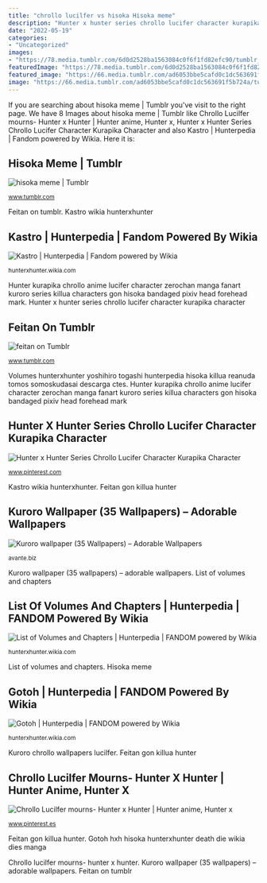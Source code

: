 ```yaml
---
title: "chrollo lucilfer vs hisoka Hisoka meme"
description: "Hunter x hunter series chrollo lucifer character kurapika character"
date: "2022-05-19"
categories:
- "Uncategorized"
images:
- "https://78.media.tumblr.com/6d0d2528ba1563084c0f6f1fd82efc90/tumblr_o6m899ntvV1sg16ivo3_500.png"
featuredImage: "https://78.media.tumblr.com/6d0d2528ba1563084c0f6f1fd82efc90/tumblr_o6m899ntvV1sg16ivo3_500.png"
featured_image: "https://66.media.tumblr.com/ad6053bbe5cafd0c1dc563691f5b724a/tumblr_po6l2nqeVX1y692aho3_500.png"
image: "https://66.media.tumblr.com/ad6053bbe5cafd0c1dc563691f5b724a/tumblr_po6l2nqeVX1y692aho3_500.png"
---
```


If you are searching about hisoka meme | Tumblr you've visit to the right page. We have 8 Images about hisoka meme | Tumblr like Chrollo Lucilfer mourns- Hunter x Hunter | Hunter anime, Hunter x, Hunter x Hunter Series Chrollo Lucifer Character Kurapika Character and also Kastro | Hunterpedia | Fandom powered by Wikia. Here it is:

## Hisoka Meme | Tumblr

![hisoka meme | Tumblr](https://66.media.tumblr.com/ad6053bbe5cafd0c1dc563691f5b724a/tumblr_po6l2nqeVX1y692aho3_500.png "Volumes hunterxhunter yoshihiro togashi hunterpedia hisoka killua reanuda tomos somoskudasai descarga ctes")

<small>www.tumblr.com</small>

Feitan on tumblr. Kastro wikia hunterxhunter

## Kastro | Hunterpedia | Fandom Powered By Wikia

![Kastro | Hunterpedia | Fandom powered by Wikia](http://vignette4.wikia.nocookie.net/hunterxhunter/images/f/f7/Kastro.png/revision/latest?cb=20111226031529 "Chrollo lucilfer mourns- hunter x hunter")

<small>hunterxhunter.wikia.com</small>

Hunter kurapika chrollo anime lucifer character zerochan manga fanart kuroro series killua characters gon hisoka bandaged pixiv head forehead mark. Hunter x hunter series chrollo lucifer character kurapika character

## Feitan On Tumblr

![feitan on Tumblr](https://78.media.tumblr.com/6d0d2528ba1563084c0f6f1fd82efc90/tumblr_o6m899ntvV1sg16ivo3_500.png "Kastro wikia hunterxhunter")

<small>www.tumblr.com</small>

Volumes hunterxhunter yoshihiro togashi hunterpedia hisoka killua reanuda tomos somoskudasai descarga ctes. Hunter kurapika chrollo anime lucifer character zerochan manga fanart kuroro series killua characters gon hisoka bandaged pixiv head forehead mark

## Hunter X Hunter Series Chrollo Lucifer Character Kurapika Character

![Hunter x Hunter Series Chrollo Lucifer Character Kurapika Character](https://i.pinimg.com/originals/c7/5f/e1/c75fe1084d5b64e8dd167b205af3237b.jpg "Gotoh hxh hisoka hunterxhunter death die wikia dies manga")

<small>www.pinterest.com</small>

Kastro wikia hunterxhunter. Feitan gon killua hunter

## Kuroro Wallpaper (35 Wallpapers) – Adorable Wallpapers

![Kuroro wallpaper (35 Wallpapers) – Adorable Wallpapers](http://avante.biz/wp-content/uploads/Kuroro-wallpaper/Kuroro-wallpaper31.jpg "Chrollo lucilfer mourns- hunter x hunter")

<small>avante.biz</small>

Kuroro wallpaper (35 wallpapers) – adorable wallpapers. List of volumes and chapters

## List Of Volumes And Chapters | Hunterpedia | FANDOM Powered By Wikia

![List of Volumes and Chapters | Hunterpedia | FANDOM powered by Wikia](http://vignette1.wikia.nocookie.net/hunterxhunter/images/7/7a/Volume7cover.jpg/revision/latest?cb=20120728032258 "Kastro wikia hunterxhunter")

<small>hunterxhunter.wikia.com</small>

List of volumes and chapters. Hisoka meme

## Gotoh | Hunterpedia | FANDOM Powered By Wikia

![Gotoh | Hunterpedia | FANDOM powered by Wikia](http://vignette2.wikia.nocookie.net/hunterxhunter/images/8/8e/Gotoh_HxH_2011.PNG/revision/latest?cb=20120401042159 "Volumes hunterxhunter yoshihiro togashi hunterpedia hisoka killua reanuda tomos somoskudasai descarga ctes")

<small>hunterxhunter.wikia.com</small>

Kuroro chrollo wallpapers lucilfer. Feitan gon killua hunter

## Chrollo Lucilfer Mourns- Hunter X Hunter | Hunter Anime, Hunter X

![Chrollo Lucilfer mourns- Hunter x Hunter | Hunter anime, Hunter x](https://i.pinimg.com/736x/1a/54/39/1a543965f1146c17ea5c4a4aaf6a3d1c--hunters-anime-manga.jpg "Kuroro chrollo wallpapers lucilfer")

<small>www.pinterest.es</small>

Feitan gon killua hunter. Gotoh hxh hisoka hunterxhunter death die wikia dies manga

Chrollo lucilfer mourns- hunter x hunter. Kuroro wallpaper (35 wallpapers) – adorable wallpapers. Feitan on tumblr
